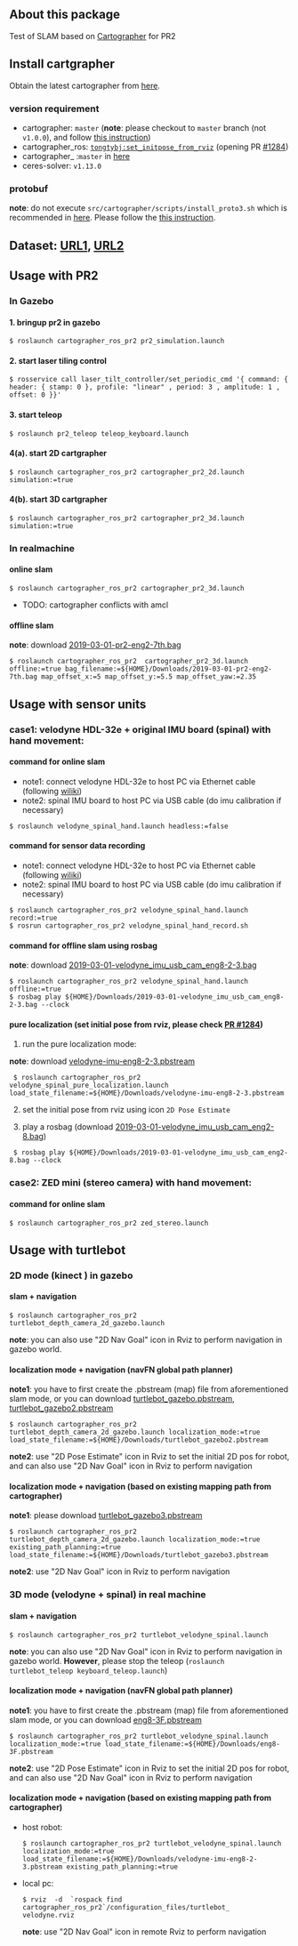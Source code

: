 ## About this package
Test of SLAM based on [Cartographer](https://github.com/googlecartographer) for PR2

## Install cartgrapher
Obtain the latest cartographer from [here](https://google-cartographer-ros.readthedocs.io/en/latest/compilation.html).


### version requirement
- cartographer: `master` (**note**: please checkout to `master` branch (not `v1.0.0`), and follow [this instruction](https://gist.github.com/tongtybj/c5e0cec0160c2194298ee4b5895c3753))
- cartographer_ros: [`tongtybj:set_initpose_from_rviz`](https://github.com/tongtybj/cartographer_ros/tree/set_initpose_from_rviz)  (opening PR [#1284](https://github.com/googlecartographer/cartographer_ros/pull/1284))
- cartographer_ :`master` in [here](https://github.com/googlecartographer/cartographer_turtlebot) 
- ceres-solver: `v1.13.0`

### protobuf
**note**: do not execute `src/cartographer/scripts/install_proto3.sh` which is recommended in [here](https://google-cartographer-ros.readthedocs.io/en/latest/compilation.html). Please follow the [this instruction](https://gist.github.com/tongtybj/c5e0cec0160c2194298ee4b5895c3753). 

## Dataset: [URL1](https://drive.google.com/drive/folders/1iuQvsW0FCaBXpoltxpyVablFweW_NsLd), [URL2](https://drive.google.com/open?id=1F3-dNg1OLLCZD30C0u_Kt1BXGl_AhBsT)

## Usage with PR2

### In Gazebo

#### 1. bringup pr2 in gazebo
```
$ roslaunch cartographer_ros_pr2 pr2_simulation.launch
```
#### 2. start laser tiling control
```
$ rosservice call laser_tilt_controller/set_periodic_cmd '{ command: { header: { stamp: 0 }, profile: "linear" , period: 3 , amplitude: 1 , offset: 0 }}'
```
#### 3. start teleop
```
$ roslaunch pr2_teleop teleop_keyboard.launch
```

#### 4(a). start 2D cartgrapher
```
$ roslaunch cartographer_ros_pr2 cartographer_pr2_2d.launch simulation:=true
```

#### 4(b). start 3D cartgrapher
```
$ roslaunch cartographer_ros_pr2 cartographer_pr2_3d.launch simulation:=true
```

### In realmachine

#### online slam
```
$ roslaunch cartographer_ros_pr2 cartographer_pr2_3d.launch
```
- TODO: cartographer conflicts with amcl

#### offline slam
**note**: download [2019-03-01-pr2-eng2-7th.bag](https://drive.google.com/open?id=1-LhhKQPMewhWWOiqEeyQKjcUvF2lkUQu)
```
$ roslaunch cartographer_ros_pr2  cartographer_pr2_3d.launch offline:=true bag_filename:=${HOME}/Downloads/2019-03-01-pr2-eng2-7th.bag map_offset_x:=5 map_offset_y:=5.5 map_offset_yaw:=2.35
```

## Usage with sensor units

### case1: velodyne HDL-32e + original IMU board (spinal) with hand movement:
#### command for online slam
- note1: connect velodyne HDL-32e to host PC via Ethernet cable (following [wiliki](http://www.jsk.t.u-tokyo.ac.jp/wiliki/wiliki.cgi?Velodyne_Laser_Setting))
- note2: spinal IMU board to host PC via USB cable (do imu calibration if necessary)

```
$ roslaunch velodyne_spinal_hand.launch headless:=false
```

#### command for sensor data recording

- note1: connect velodyne HDL-32e to host PC via Ethernet cable (following [wiliki](http://www.jsk.t.u-tokyo.ac.jp/wiliki/wiliki.cgi?Velodyne_Laser_Setting))
- note2: spinal IMU board to host PC via USB cable (do imu calibration if necessary)

```
$ roslaunch cartographer_ros_pr2 velodyne_spinal_hand.launch record:=true
$ rosrun cartographer_ros_pr2 velodyne_spinal_hand_record.sh
```

#### command for offline slam using rosbag
**note**: download [2019-03-01-velodyne_imu_usb_cam_eng8-2-3.bag](https://drive.google.com/open?id=1VUbnJ_ThCOZqkMFWXVQaeDXbSkyE0ZZD)
```
$ roslaunch cartographer_ros_pr2 velodyne_spinal_hand.launch offline:=true
$ rosbag play ${HOME}/Downloads/2019-03-01-velodyne_imu_usb_cam_eng8-2-3.bag --clock
```

#### pure localization (set initial pose from rviz, please check [PR #1284](https://github.com/googlecartographer/cartographer_ros/pull/1284))

1. run the pure localization mode:

**note**: download [velodyne-imu-eng8-2-3.pbstream](https://drive.google.com/open?id=1mPGdI8nq-nxTepCWD_NEAEHXTB97ENXp)
```
 $ roslaunch cartographer_ros_pr2 velodyne_spinal_pure_localization.launch load_state_filename:=${HOME}/Downloads/velodyne-imu-eng8-2-3.pbstream
```

2. set the initial pose from rviz using icon `2D Pose Estimate`

3. play a rosbag (download [2019-03-01-velodyne_imu_usb_cam_eng2-8.bag](https://drive.google.com/open?id=1POLUDcSHjsPxg8YRwZgCt8WuiFKMkx98))
```
 $ rosbag play ${HOME}/Downloads/2019-03-01-velodyne_imu_usb_cam_eng2-8.bag --clock
```

### case2: ZED mini (stereo camera) with hand movement:
#### command for online slam
```
$ roslaunch cartographer_ros_pr2 zed_stereo.launch
```

## Usage with turtlebot

### 2D mode (kinect ) in gazebo

#### slam + navigation

```
$ roslaunch cartographer_ros_pr2 turtlebot_depth_camera_2d_gazebo.launch
```

**note**: you can also use "2D Nav Goal" icon in Rviz to perform navigation in gazebo world.

#### localization mode + navigation (navFN global path planner)

**note1**: you have to first create the .pbstream (map) file from aforementioned slam mode, or you can download [turtlebot_gazebo.pbstream](https://drive.google.com/open?id=1hABP6CYYyfUi67tcLEtS_j0XXljleJ5s), [turtlebot_gazebo2.pbstream](https://drive.google.com/open?id=1ahKHNuF4H2wzDMrXKOdIASHE8v07XEch)

```
$ roslaunch cartographer_ros_pr2 turtlebot_depth_camera_2d_gazebo.launch localization_mode:=true load_state_filename:=${HOME}/Downloads/turtlebot_gazebo2.pbstream
```

**note2**:  use "2D Pose Estimate" icon in Rviz to set the initial 2D pos for robot, and can also use "2D Nav Goal" icon in Rviz to perform navigation

#### localization mode + navigation (based on existing mapping path from cartographer)

**note1**: please download [turtlebot_gazebo3.pbstream](https://drive.google.com/open?id=1bPeZr5thyy-JaK9bf8Nj9I7TSuwR2LSf)

```
$ roslaunch cartographer_ros_pr2 turtlebot_depth_camera_2d_gazebo.launch localization_mode:=true existing_path_planning:=true load_state_filename:=${HOME}/Downloads/turtlebot_gazebo3.pbstream
```

**note2**:  use "2D Nav Goal" icon in Rviz to perform navigation


### 3D mode (velodyne + spinal) in real machine
#### slam + navigation

```
$ roslaunch cartographer_ros_pr2 turtlebot_velodyne_spinal.launch
```

**note**: you can also use "2D Nav Goal" icon in Rviz to perform navigation in gazebo world. **However**, please stop the teleop (`roslaunch turtlebot_teleop keyboard_teleop.launch`)

#### localization mode + navigation (navFN global path planner)

**note1**: you have to first create the .pbstream (map) file from aforementioned slam mode, or you can download [eng8-3F.pbstream](https://drive.google.com/open?id=1R-9MXOzTxTEnQLmdoOTsgRyxwW-aDZZ-)

```
$ roslaunch cartographer_ros_pr2 turtlebot_velodyne_spinal.launch localization_mode:=true load_state_filename:=${HOME}/Downloads/eng8-3F.pbstream
```

**note2**:  use "2D Pose Estimate" icon in Rviz to set the initial 2D pos for robot, and can also use "2D Nav Goal" icon in Rviz to perform navigation


#### localization mode + navigation (based on existing mapping path from cartographer)

- host robot: 
  ```
  $ roslaunch cartographer_ros_pr2 turtlebot_velodyne_spinal.launch localization_mode:=true load_state_filename:=${HOME}/Downloads/velodyne-imu-eng8-2-3.pbstream existing_path_planning:=true
  ```

- local pc:
  ```
  $ rviz  -d  `rospack find cartographer_ros_pr2`/configuration_files/turtlebot_
  velodyne.rviz
  ```
  **note**:  use "2D Nav Goal" icon in remote Rviz to perform navigation